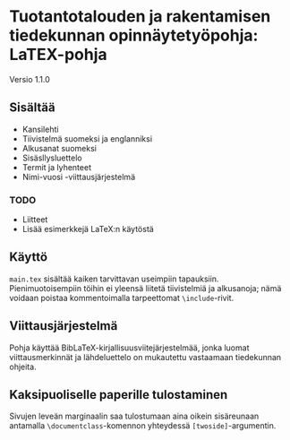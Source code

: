 # Tuotantotalouden ja rakentamisen tiedekunnan opinnäytetyöpohja: LaTEX-pohja

Versio 1.1.0

## Sisältää

* Kansilehti
* Tiivistelmä suomeksi ja englanniksi
* Alkusanat suomeksi
* Sisäsllysluettelo
* Termit ja lyhenteet
* Nimi-vuosi -viittausjärjestelmä

### TODO

* Liitteet
* Lisää esimerkkejä LaTeX:n käytöstä

## Käyttö

`main.tex` sisältää kaiken tarvittavan useimpiin tapauksiin. Pienimuotoisempiin töihin ei yleensä liitetä tiivistelmiä ja alkusanoja; nämä voidaan poistaa kommentoimalla tarpeettomat `\include`-rivit.

## Viittausjärjestelmä

Pohja käyttää BibLaTeX-kirjallisuusviitejärjestelmää, jonka luomat viittausmerkinnät ja lähdeluettelo on mukautettu vastaamaan tiedekunnan ohjeita.

## Kaksipuoliselle paperille tulostaminen

Sivujen leveän marginaalin saa tulostumaan aina oikein sisäreunaan antamalla ``\documentclass``-komennon yhteydessä ``[twoside]``-argumentin.
